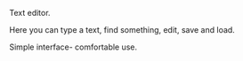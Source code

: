 Text editor.

Here you can type a text, find something, edit, save and load. 

Simple interface- comfortable use.
